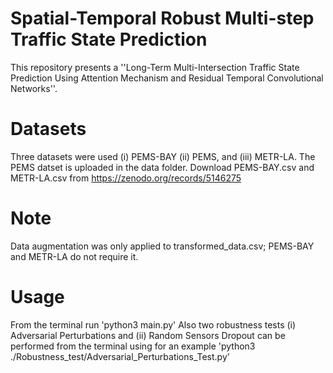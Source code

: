 # Spatial-Temporal Robust Multi-step Traffic State Prediction
This repository presents a ''Long-Term Multi-Intersection Traffic State Prediction Using Attention Mechanism and Residual Temporal Convolutional Networks''.

# Datasets
Three datasets were used (i) PEMS-BAY (ii) PEMS, and (iii) METR-LA. The PEMS datset is uploaded in the data folder. Download PEMS-BAY.csv and METR-LA.csv from https://zenodo.org/records/5146275

# Note
Data augmentation was only applied to transformed_data.csv; PEMS-BAY and METR-LA do not require it.


# Usage
From the terminal run 'python3 main.py'
Also two robustness tests (i) Adversarial Perturbations and (ii) Random Sensors Dropout can be performed from the terminal using for an example 'python3 ./Robustness_test/Adversarial_Perturbations_Test.py' 


